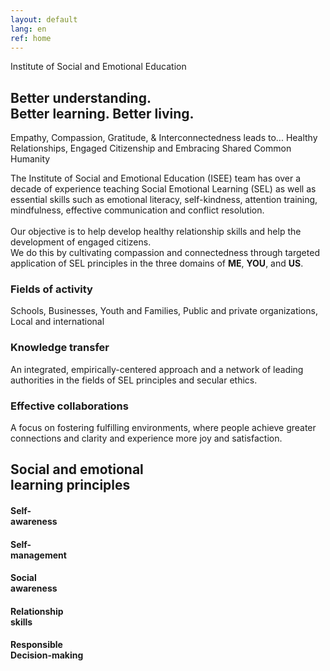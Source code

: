 ```yaml
---
layout: default
lang: en
ref: home
---
```


<div class="box">
<div>Institute of Social and Emotional Education</div>
<h2>Better understanding.<br/>
Better learning. Better living.</h2>
</div>

<div class="quote-container">
<span class="quote">
Empathy, Compassion, Gratitude, & Interconnectedness leads to... Healthy Relationships,
Engaged Citizenship and Embracing Shared Common Humanity
</span>
</div>

<p>
The Institute of Social and Emotional Education (ISEE) team has over a decade of experience teaching Social Emotional Learning (SEL) as well as essential skills such as emotional literacy, self-kindness, attention training, mindfulness, effective communication and conflict resolution.
<br/><br/>
Our objective is to help develop healthy relationship skills and help the development of engaged citizens.
<br/>
We do this by cultivating compassion and connectedness through targeted application of SEL principles in the three domains of <b>ME</b>, <b>YOU</b>, and <b>US</b>.
</p>

<section class="row">
<div class="third">
<h3>Fields of activity</h3>
Schools, Businesses, Youth and Families, Public and private organizations, Local and international
</div>

<div class="third">
<h3>Knowledge transfer</h3>
An integrated, empirically-centered approach and a network of leading authorities in the fields of SEL principles and secular ethics.
</div>

<div class="third">
<h3>Effective collaborations</h3>
A focus on fostering fulfilling environments, where people achieve greater connections and clarity and experience more joy and satisfaction.
</div>
</section>

<div class="box">
<h2>Social and emotional<br/>
learning principles</h2>
</div>

<section class="row">
<div class="fifth">
<h4>Self-<br/>awareness</h4>
</div>
<div class="fifth">
<h4>Self-<br/>management</h4>
</div>
<div class="fifth">
<h4>Social<br/>awareness</h4>
</div>
<div class="fifth">
<h4>Relationship<br/> skills</h4>
</div>
<div class="fifth">
<h4>Responsible<br/>Decision-making</h4>
</div>
</section>
